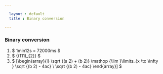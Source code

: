 ```yaml
---

  layout : default
  title : Binary conversion

---
```



### Binary conversion
1. $ 1min12s = 72000ms  $
7. $ {(111)_{2}} $
8. $ [\begin{array}{l} \sqrt {(a 2) + (b 2)} \mathop {\lim }\limits_{x \to \infty } \sqrt {(b 2) - 4ac} \ \sqrt {(b 2) - 4ac} \end{array}] $

